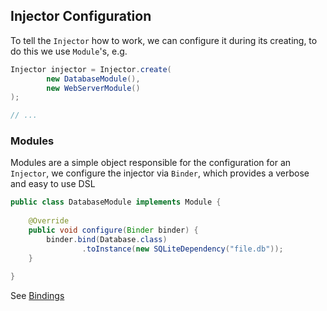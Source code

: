 ## Injector Configuration

To tell the `Injector` how to work, we can configure it during its creating,
to do this we use `Module`'s, e.g.

```Java
Injector injector = Injector.create(
        new DatabaseModule(),
        new WebServerModule()
);

// ...
```

### Modules

Modules are a simple object responsible for the configuration for an `Injector`,
we configure the injector via `Binder`, which provides a verbose and easy to use
DSL

```java
public class DatabaseModule implements Module {
    
    @Override
    public void configure(Binder binder) {
        binder.bind(Database.class)
                .toInstance(new SQLiteDependency("file.db"));
    }
    
}
```

See [Bindings](bindings.md)